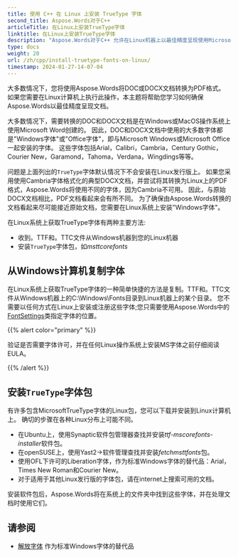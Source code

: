 ```yaml
---
title: 使用 C++ 在 Linux 上安装 TrueType 字体
second_title: Aspose.Words对于C++
articleTitle: 在Linux上安装TrueType字体
linktitle: 在Linux上安装TrueType字体
description: "Aspose.Words对于C++ 允许在Linux机器上以最佳精度呈现使用Microsoft Word创建的文档。 要完成此操作，请从Windows计算机复制字体文件或将`TrueType`字体包安装到Linux计算机上。"
type: docs
weight: 20
url: /zh/cpp/install-truetype-fonts-on-linux/
timestamp: 2024-01-27-14-07-04
---
```


大多数情况下，您将使用Aspose.Words将DOC或DOCX文档转换为PDF格式。 如果您需要在Linux计算机上执行此操作，本主题将帮助您学习如何确保Aspose.Words以最佳精度呈现文档。

大多数情况下，需要转换的DOC和DOCX文档是在Windows或MacOS操作系统上使用Microsoft Word创建的。 因此，DOC和DOCX文档中使用的大多数字体都是"Windows字体"或"Office字体"，即与Microsoft Windows或Microsoft Office一起安装的字体。 这些字体包括Arial，Calibri，Cambria，Century Gothic，Courier New，Garamond，Tahoma，Verdana，Wingdings等等。

问题是上面列出的`TrueType`字体默认情况下不会安装在Linux发行版上。 如果您采用使用Cambria字体格式化的典型DOCX文档，并尝试将其转换为Linux上的PDF格式，Aspose.Words将使用不同的字体，因为Cambria不可用。 因此，与原始DOCX文档相比，PDF文档看起来会有所不同。 为了确保由Aspose.Words转换的文档看起来尽可能接近原始文档，您需要在Linux系统上安装"Windows字体"。

在Linux系统上获取TrueType字体有两种主要方法:

- 收到。TTF和。TTC文件从Windows机器到您的Linux机器
- 安装`TrueType`字体包，如*msttcorefonts*

## 从Windows计算机复制字体

在Linux系统上获取TrueType字体的一种简单快捷的方法是复制。TTF和。TTC文件从Windows机器上的C:\Windows\Fonts目录到Linux机器上的某个目录。 您不需要以任何方式在Linux上安装或注册这些字体;您只需要使用Aspose.Words中的[FontSettings](https://reference.aspose.com/words/cpp/class/aspose.words.fonts.font_settings)类指定字体的位置。

{{% alert color="primary" %}}

验证是否需要字体许可，并在任何Linux操作系统上安装MS字体之前仔细阅读EULA。

{{% /alert %}}

## 安装`TrueType`字体包

有许多包含MicrosoftTrueType字体的Linux包，您可以下载并安装到Linux计算机上。 确切的步骤在各种Linux分布上可能不同。

- 在Ubuntu上，使用Synaptic软件包管理器查找并安装*ttf-mscorefonts-installer*软件包。
- 在openSUSE上，使用Yast2→软件管理查找并安装*fetchmsttfonts*包。
- 使用OFL下许可的Liberation字体，作为标准Windows字体的替代品：Arial，Times New Roman和Courier New。
- 对于适用于其他Linux发行版的字体包，请在internet上搜索可用的文档。

安装软件包后，Aspose.Words将在系统上的文件夹中找到这些字体，并在处理文档时使用它们。

## 请参阅

- [解放字体](https://github.com/liberationfonts) 作为标准Windows字体的替代品
